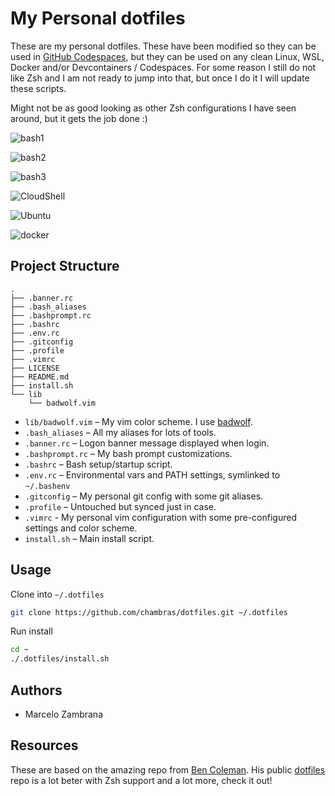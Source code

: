 # My Personal dotfiles

These are my personal dotfiles. These have been modified so they can be used in [GitHub Codespaces](https://github.com/features/codespaces), but they can be used on any clean Linux, WSL, Docker and/or Devcontainers / Codespaces.
For some reason I still do not like Zsh and I am not ready to jump into that, but once I do it I will update these scripts.

Might not be as good looking as other Zsh configurations I have seen around, but it gets the job done :)

![bash1](https://user-images.githubusercontent.com/664891/87693527-149ce780-c75b-11ea-8816-9b6d1214c885.png)

![bash2](https://user-images.githubusercontent.com/664891/87693525-149ce780-c75b-11ea-8882-17a01d4ee77c.png)

![bash3](https://user-images.githubusercontent.com/664891/87693523-14045100-c75b-11ea-8abb-ccb831c5d1d1.png)

![CloudShell](https://user-images.githubusercontent.com/664891/87708130-3ce31100-c770-11ea-8c23-dabc28da4a37.PNG)

![Ubuntu](https://user-images.githubusercontent.com/664891/87708131-3d7ba780-c770-11ea-96cd-42c9ec53db21.PNG)

![docker](https://user-images.githubusercontent.com/664891/87708135-3d7ba780-c770-11ea-9c46-65e0cb3c8183.PNG)

## Project Structure

```ssh
.
├── .banner.rc
├── .bash_aliases
├── .bashprompt.rc
├── .bashrc
├── .env.rc
├── .gitconfig
├── .profile
├── .vimrc
├── LICENSE
├── README.md
├── install.sh
└── lib
    └── badwolf.vim
```

- `lib/badwolf.vim` – My vim color scheme. I use [badwolf](https://github.com/sjl/badwolf).
- `.bash_aliases` – All my aliases for lots of tools.
- `.banner.rc` – Logon banner message displayed when login.
- `.bashprompt.rc` – My bash prompt customizations.
- `.bashrc` – Bash setup/startup script.
- `.env.rc` – Environmental vars and PATH settings, symlinked to `~/.bashenv`
- `.gitconfig` – My personal git config with some git aliases.
- `.profile` – Untouched but synced just in case.
- `.vimrc` - My personal vim configuration with some pre-configured settings and color scheme.
- `install.sh` – Main install script.

## Usage

Clone into `~/.dotfiles`

```bash
git clone https://github.com/chambras/dotfiles.git ~/.dotfiles
```

Run install

```bash
cd ~
./.dotfiles/install.sh
```

## Authors

- Marcelo Zambrana

## Resources

These are based on the amazing repo from [Ben Coleman](https://github.com/benc-uk). His public [dotfiles](https://github.com/benc-uk/dotfiles) repo is a lot beter with Zsh support and a lot more, check it out!